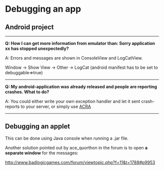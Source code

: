 # Debugging an app #

## Android project ##

---

**Q: How I can get more information from emulator than: Sorry application xx has stopped unexpectedly?**

A: Errors and messages are shown in ConsoleView and LogCatView.

Window -> Show View -> Other -> LogCat
(android manifest has to be set to debuggable=>true)

---

**Q: My android-application was already released and people are reporting crashes. What to do?**

A: You could either write your own exception handler and let it sent crash-reports to your server, or simply use [ACRA](ACRA.md)

---

## Debugging an applet ##

This can be done using Java console when running a .jar file.


Another solution pointed out by ace\_quorthon in the forum is to open <b>a separate window</b> for the messages:

http://www.badlogicgames.com/forum/viewtopic.php?f=11&t=1788#p9953